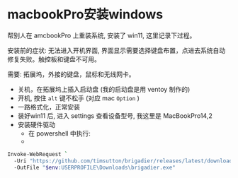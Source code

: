 # macbookPro安装windows

帮别人在 amcbookPro 上重装系统, 安装了 win11, 这里记录下过程。

安装前的症状: 无法进入开机界面, 界面显示需要选择键盘布置，点进去系统自动修复失败。触控板和键盘不可用。

需要: 拓展坞，外接的键盘，鼠标和无线网卡。

* 关机，在拓展坞上插入启动盘 (我的启动盘是用 ventoy 制作的)
* 开机, 按住 `alt` 键不松手 (对应 mac `Option` )
* 一路格式化，正常安装
* 装好win11 后, 进入 settings 查看设备型号, 我这里是 MacBookPro14,2
* 安装硬件驱动
	* 在 powershell 中执行:
	* 
```bash
Invoke-WebRequest `
  -Uri "https://github.com/timsutton/brigadier/releases/latest/download/brigadier.exe" `
  -OutFile "$env:USERPROFILE\Downloads\brigadier.exe"
```


<!--stackedit_data:
eyJoaXN0b3J5IjpbODk1MDkwMDk4XX0=
-->